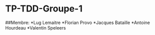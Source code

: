 # TP-TDD-Groupe-1

##Membre:
*Lug Lemaitre
*Florian Provo
*Jacques Bataille
*Antoine Hourdeau
*Valentin Speleers

